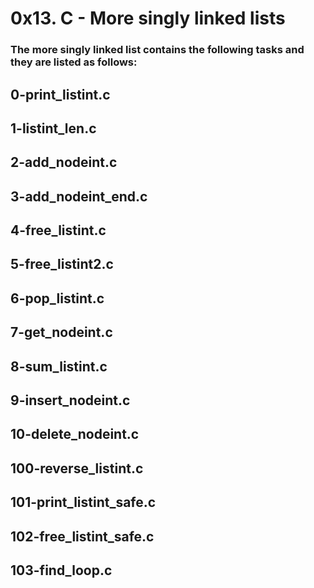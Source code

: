 # **0x13. C - More singly linked lists**
### The more singly linked list contains the following tasks and they are listed as follows:


## 0-print_listint.c
## 1-listint_len.c
## 2-add_nodeint.c
## 3-add_nodeint_end.c
## 4-free_listint.c
## 5-free_listint2.c
## 6-pop_listint.c
## 7-get_nodeint.c
## 8-sum_listint.c
## 9-insert_nodeint.c
## 10-delete_nodeint.c
## 100-reverse_listint.c
## 101-print_listint_safe.c
## 102-free_listint_safe.c
## 103-find_loop.c
